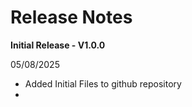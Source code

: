 # Release Notes

**Initial Release - V1.0.0**

05/08/2025
- Added Initial Files to github repository
- 
